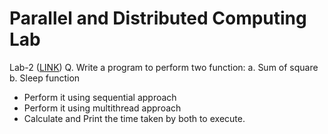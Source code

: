 # Parallel and Distributed Computing Lab
Lab-2 ([LINK]('.pdclab/lab2.py))
 Q. Write a program to perform two function: 
 a. Sum of square
 b. Sleep function


  - Perform it using sequential approach
  - Perform it using multithread approach
  - Calculate and Print the time taken by both to execute.
